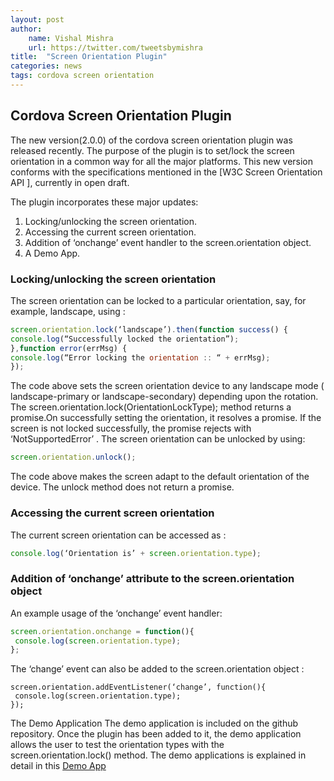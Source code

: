 ```yaml
---
layout: post
author:
    name: Vishal Mishra
    url: https://twitter.com/tweetsbymishra
title:  "Screen Orientation Plugin"
categories: news
tags: cordova screen orientation
---
```


## Cordova Screen Orientation Plugin

The new version(2.0.0) of the cordova screen orientation plugin was released recently. The purpose of the plugin is to set/lock the screen orientation in a common way for all the major platforms. This new version conforms with the specifications mentioned in the [W3C Screen Orientation API ], currently in open draft.

The plugin incorporates these major updates:

1. Locking/unlocking the screen orientation.
2. Accessing the current screen orientation.
3. Addition of ‘onchange’ event handler to the screen.orientation object.
4. A Demo App.

### Locking/unlocking the screen orientation

The screen orientation can be locked to a particular orientation, say, for example, landscape, using :

```js
screen.orientation.lock(‘landscape’).then(function success() {
console.log(“Successfully locked the orientation”);
},function error(errMsg) {
console.log(“Error locking the orientation :: “ + errMsg);
});
```

The code above sets the screen orientation device to any landscape mode
( landscape-primary or landscape-secondary) depending upon the rotation.
The screen.orientation.lock(OrientationLockType); method returns a promise.On successfully setting the orientation, it resolves a promise. If the screen is not locked successfully, the promise rejects with ‘NotSupportedError’ .
The screen orientation can be unlocked by using:

```js
screen.orientation.unlock();
```

The code above makes the screen adapt to the default orientation of the device. The unlock method does not return a promise.

### Accessing the current screen orientation

The current screen orientation can be accessed as :
```js
console.log(‘Orientation is’ + screen.orientation.type);
```

### Addition of ‘onchange’ attribute to the screen.orientation object
An example usage of the ‘onchange’ event handler:

```js
screen.orientation.onchange = function(){
 console.log(screen.orientation.type);
};
```

The ‘change’ event can also be added to the screen.orientation object :
```
screen.orientation.addEventListener(‘change’, function(){
 console.log(screen.orientation.type);
});
```
The Demo Application
The demo application is included on the github repository. Once the plugin has been added to it, the demo application allows the user to test the orientation types with the screen.orientation.lock() method. The demo applications is explained in detail in this [Demo App](https://www.youtube.com/watch?v=P4Ulb9SQllA&t=5s)

